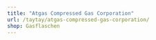 ```yaml
---
title: "Atgas Compressed Gas Corporation"
url: /taytay/atgas-compressed-gas-corporation/
shop: Gasflaschen
---
```

